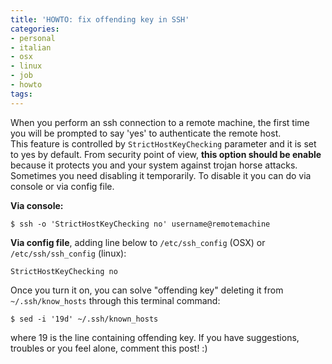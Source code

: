 ```yaml
---
title: 'HOWTO: fix offending key in SSH'
categories:
- personal
- italian
- osx
- linux
- job
- howto
tags:
---
```

When you perform an ssh connection to a remote machine, the first time you will
be prompted to say 'yes' to authenticate the remote host.  
This feature is controlled by `StrictHostKeyChecking` parameter and it is
set to yes by default. From security point of view, **this option should be
enable** because it protects you and your system against trojan horse attacks.  
Sometimes you need disabling it temporarily. To disable it you can do via
console or via config file.

**Via console:**

```
$ ssh -o 'StrictHostKeyChecking no' username@remotemachine
```

**Via config file**, adding line below to `/etc/ssh_config` (OSX) or `/etc/ssh/ssh_config` (linux):

```
StrictHostKeyChecking no
```

Once you turn it on, you can solve "offending key" deleting it from
`~/.ssh/know_hosts` through this terminal command:

```
$ sed -i '19d' ~/.ssh/known_hosts
```
where 19 is the line containing offending key.
If you have suggestions, troubles or you feel alone, comment this post! :)
